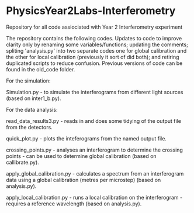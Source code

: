 # PhysicsYear2Labs-Interferometry
Repository for all code assiociated with Year 2 Interferometry experiment

The repository contains the following codes. Updates to code to improve clarity only by renaming some variables/functions; updating the comments; spliting 'analysis.py' into two separate codes one for global calibration and the other for local calibration (previously it sort of did both); and retiring duplicated scripts to reduce confusion. Previous versions of code can be found in the old_code folder.

For the simulation:

Simulation.py                 -   to simulate the interferograms from different light sources (based on inter1_b.py).

For the data analysis:

read_data_results3.py         -   reads in and does some tidying of the output file from the detectors.

quick_plot.py                 -   plots the inteferograms from the named output file.

crossing_points.py            -   analyses an interferogram to determine the crossing points - can be used to determine global calibration (based on callibrate.py).

apply_global_calibration.py   -   calculates a spectrum from an interferogram data using a global calibration (metres per microstep) (based on analysis.py).

apply_local_calibration.py    -   runs a local calibration on the interferogram - requires a reference wavelength (based on analysis.py).
